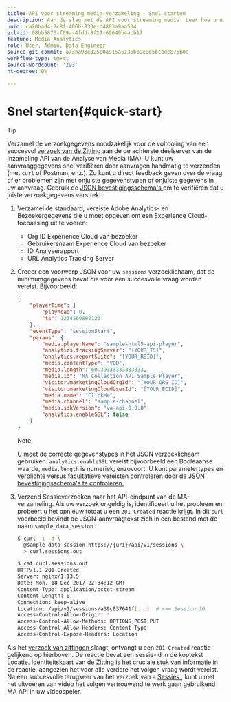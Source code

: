 ```yaml
---
title: API voor streaming media-verzameling - Snel starten
description: Aan de slag met de API voor streaming media. Leer hoe u uw aanvraaggegevens snel kunt verifiëren.
uuid: ca20bad4-2c8f-406b-833e-b4883a9aa534
exl-id: 08bb5873-f69a-4fdd-8f27-69649b4acb17
feature: Media Analytics
role: User, Admin, Data Engineer
source-git-commit: a73ba98e025e0a915a5136bb9e0d5bcbde875b0a
workflow-type: tm+mt
source-wordcount: '293'
ht-degree: 0%

---
```


# Snel starten{#quick-start}

>[!TIP]
>
>Verzamel de verzoekgegevens noodzakelijk voor de voltooiing van een succesvol [ verzoek van de Zitting ](../mc-api-ref/mc-api-sessions-req.md) aan de de achterste deelserver van de Inzameling API van de Analyse van Media (MA). U kunt uw aanvraaggegevens snel verifiëren door aanvragen handmatig te verzenden (met `curl` of Postman, enz.). Zo kunt u direct feedback geven over de vraag of er problemen zijn met onjuiste gegevenstypen of onjuiste gegevens in uw aanvraag. Gebruik de [ JSON bevestigingsschema&#39;s ](../mc-api-ref/mc-api-json-validation.md) om te verifiëren dat u juiste verzoekgegevens verstrekt.

1. Verzamel de standaard, vereiste Adobe Analytics- en Bezoekergegevens die u moet opgeven om een Experience Cloud-toepassing uit te voeren:

   * Org ID Experience Cloud van bezoeker
   * Gebruikersnaam Experience Cloud van bezoeker
   * ID Analyserapport
   * URL Analytics Tracking Server

1. Creeer een voorwerp JSON voor uw `sessions` verzoeklichaam, dat de minimumgegevens bevat die voor een succesvolle vraag worden vereist. Bijvoorbeeld:

   ```json
   {
       "playerTime": {
           "playhead": 0,
           "ts": 1234560890123
       },
       "eventType": "sessionStart",
       "params": {
           "media.playerName": "sample-html5-api-player",
           "analytics.trackingServer": "[YOUR_TS]",
           "analytics.reportSuite": "[YOUR_RSID]",
           "media.contentType": "VOD",
           "media.length": 60.39333333333333,
           "media.id": "MA Collection API Sample Player",
           "visitor.marketingCloudOrgId": "[YOUR_ORG_ID]",
           "visitor.marketingCloudUserId": "[YOUR_ECID]",
           "media.name": "ClickMe",
           "media.channel": "sample-channel",
           "media.sdkVersion": "va-api-0.0.0",
           "analytics.enableSSL": false
       }
   }
   ```

   >[!NOTE]
   >
   >U moet de correcte gegevenstypes in het JSON verzoeklichaam gebruiken. `analytics.enableSSL` vereist bijvoorbeeld een Booleaanse waarde, `media.length` is numeriek, enzovoort. U kunt parametertypes en verplichte versus facultatieve vereisten controleren door de [ JSON bevestigingsschema&#39;s te controleren.](mc-api-validate-reqs.md)

1. Verzend Sessieverzoeken naar het API-eindpunt van de MA-verzameling. Als uw verzoek ongeldig is, identificeert u het probleem en probeert u het opnieuw totdat u een `201 Created` reactie krijgt. In dit `curl` voorbeeld bevindt de JSON-aanvraagtekst zich in een bestand met de naam `sample_data_session` :

   ```sh
   $ curl -i -d \
     @sample_data_session https://{uri}/api/v1/sessions \
     > curl.sessions.out
   
   $ cat curl.sessions.out
   HTTP/1.1 201 Created
   Server: nginx/1.13.5
   Date: Mon, 18 Dec 2017 22:34:12 GMT
   Content-Type: application/octet-stream
   Content-Length: 0
   Connection: keep-alive
   Location: /api/v1/sessions/a39c037641f[...]  # <== Session ID  
   Access-Control-Allow-Origin: *
   Access-Control-Allow-Methods: OPTIONS,POST,PUT
   Access-Control-Allow-Headers: Content-Type
   Access-Control-Expose-Headers: Location
   ```

Als het [ verzoek van zittingen ](../mc-api-ref/mc-api-sessions-req.md) slaagt, ontvangt u een `201 Created` reactie gelijkend op hierboven. De reactie bevat een sessie-id in de koptekst Locatie. Identiteitskaart van de Zitting is het cruciale stuk van informatie in de reactie, aangezien het voor alle verdere het volgen vraag wordt vereist. Na een succesvolle terugkeer van het verzoek van a [ Sessies ](../mc-api-ref/mc-api-sessions-req.md), kunt u met het uitvoeren van video het volgen vertrouwend te werk gaan gebruikend MA API in uw videospeler.
